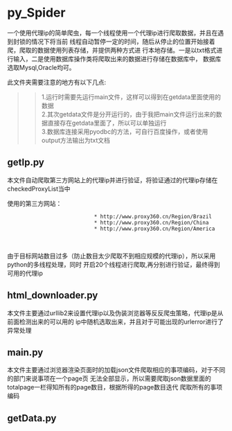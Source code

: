 py_Spider
======

一个使用代理ip的简单爬虫，每一个线程使用一个代理ip进行爬取数据，并且在遇到封锁的情况下将当前
线程自动暂停一定的时间，随后从停止的位置开始接着爬，爬取的数据使用列表存储，并提供两种方式进
行本地存储。一是以txt格式进行输入，二是使用数据库操作类将爬取出来的数据进行存储在数据库中，
数据库选取Mysql,Oracle均可。

此文件夹需要注意的地方有以下几点:
>> 1.运行时需要先运行main文件，这样可以得到在getdata里面使用的数据<br/>
>> 2.其次getdata文件是分开运行的，由于我把main文件运行出来的数据直接存在getdata里面了，所以可以单独运行<br/>
>> 3.数据库连接采用pyodbc的方法，可自行百度操作，或者使用output方法输出为txt文档


getIp.py
----
本文件自动爬取第三方网站上的代理ip并进行验证，将验证通过的代理ip存储在checkedProxyList当中

使用的第三方网站：


                                * http://www.proxy360.cn/Region/Brazil
                                * http://www.proxy360.cn/Region/China
                                * http://www.proxy360.cn/Region/America
               

由于目标网站数目过多（防止数目太少爬取不到相应规模的代理ip），所以采用python的多线程处理，同时
开启20个线程进行爬取,再分别进行验证，最终得到可用的代理ip


html_downloader.py
-----
本文件主要通过urllib2来设置代理ip以及伪装浏览器等反反爬虫策略，代理ip是从前面检测出来的可以用的
ip中随机选取出来，并且对于可能出现的urlerror进行了异常处理


main.py
----
本文件主要通过浏览器渲染页面时的加载json文件爬取相应的事项编码，对于不同的部门来说事项在一个page页
无法全部显示，所以需要爬取json数据里面的totalpage一栏得知所有的page数目，根据所得的page数目迭代
爬取所有的事项编码


getData.py
----


